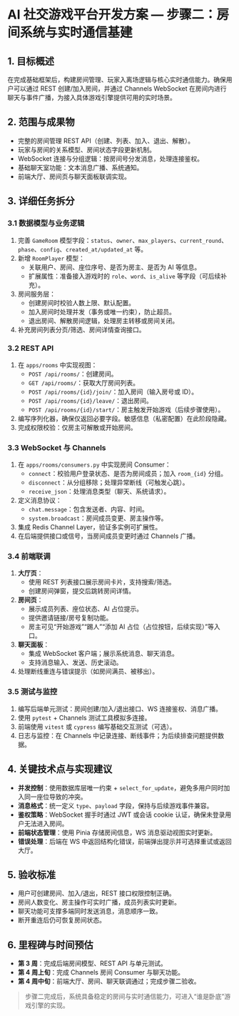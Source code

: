# AI 社交游戏平台开发方案 — 步骤二：房间系统与实时通信基建

## 1. 目标概述
在完成基础框架后，构建房间管理、玩家入离场逻辑与核心实时通信能力。确保用户可以通过 REST 创建/加入房间，并通过 Channels WebSocket 在房间内进行聊天与事件广播，为接入具体游戏引擎提供可用的实时场景。

## 2. 范围与成果物
- 完整的房间管理 REST API（创建、列表、加入、退出、解散）。
- 玩家与房间的关系模型、房间状态字段更新机制。
- WebSocket 连接与分组逻辑：按房间号分发消息，处理连接鉴权。
- 基础聊天室功能：文本消息广播、系统通知。
- 前端大厅、房间页与聊天面板联调实现。

## 3. 详细任务拆分
### 3.1 数据模型与业务逻辑
1. 完善 `GameRoom` 模型字段：`status`、`owner`、`max_players`、`current_round`、`phase`、`config`、`created_at/updated_at` 等。
2. 新增 `RoomPlayer` 模型：
   - 关联用户、房间、座位序号、是否为房主、是否为 AI 等信息。
   - 扩展属性：准备接入游戏时的 `role`、`word`、`is_alive` 等字段（可后续补充）。
3. 房间服务层：
   - 创建房间时校验人数上限、默认配置。
   - 加入房间时处理并发（事务或唯一约束），防止超员。
   - 退出房间、解散房间逻辑，处理房主转移或房间关闭。
4. 补充房间列表分页/筛选、房间详情查询接口。

### 3.2 REST API
1. 在 `apps/rooms` 中实现视图：
   - `POST /api/rooms/`：创建房间。
   - `GET /api/rooms/`：获取大厅房间列表。
   - `POST /api/rooms/{id}/join/`：加入房间（输入房号或 ID）。
   - `POST /api/rooms/{id}/leave/`：退出房间。
   - `POST /api/rooms/{id}/start/`：房主触发开始游戏（后续步骤使用）。
2. 编写序列化器，确保仅返回必要字段。敏感信息（私密配置）在此阶段隐藏。
3. 完成权限校验：仅房主可解散或开始房间。

### 3.3 WebSocket 与 Channels
1. 在 `apps/rooms/consumers.py` 中实现房间 Consumer：
   - `connect`：校验用户登录状态、是否为房间成员；加入 `room_{id}` 分组。
   - `disconnect`：从分组移除；处理异常断线（可触发心跳）。
   - `receive_json`：处理消息类型（聊天、系统请求）。
2. 定义消息协议：
   - `chat.message`：包含发送者、内容、时间。
   - `system.broadcast`：房间成员变更、房主操作等。
3. 集成 Redis Channel Layer，验证多实例可扩展性。
4. 在后端提供接口或信号，当房间成员变更时通过 Channels 广播。

### 3.4 前端联调
1. **大厅页**：
   - 使用 REST 列表接口展示房间卡片，支持搜索/筛选。
   - 创建房间弹窗，提交后跳转房间详情。
2. **房间页**：
   - 展示成员列表、座位状态、AI 占位提示。
   - 提供邀请链接/房号复制功能。
   - 房主可见“开始游戏”“踢人”“添加 AI 占位（占位按钮，后续实现）”等入口。
3. **聊天面板**：
   - 集成 WebSocket 客户端；展示系统消息、聊天消息。
   - 支持消息输入、发送、历史滚动。
4. 处理断线重连与错误提示（如房间满员、被移出）。

### 3.5 测试与监控
1. 编写后端单元测试：房间创建/加入/退出接口、WS 连接鉴权、消息广播。
2. 使用 `pytest` + Channels 测试工具模拟多连接。
3. 前端使用 `vitest` 或 `cypress` 编写基础交互测试（可选）。
4. 日志与监控：在 Channels 中记录连接、断线事件；为后续排查问题提供数据。

## 4. 关键技术点与实现建议
- **并发控制**：使用数据库层唯一约束 + `select_for_update`，避免多用户同时加入同一座位导致的冲突。
- **消息格式**：统一定义 `type`、`payload` 字段，保持与后续游戏事件兼容。
- **鉴权策略**：WebSocket 握手时通过 JWT 或会话 cookie 认证，确保未登录用户无法进入房间。
- **前端状态管理**：使用 Pinia 存储房间信息，WS 消息驱动视图实时更新。
- **错误处理**：后端在 WS 中返回结构化错误，前端弹出提示并可选择重试或返回大厅。

## 5. 验收标准
- 用户可创建房间、加入/退出，REST 接口权限控制正确。
- 房间人数变化、房主操作可实时广播，成员列表实时更新。
- 聊天功能可支撑多端同时发送消息，消息顺序一致。
- 断开重连后仍可恢复房间状态。

## 6. 里程碑与时间预估
- **第 3 周**：完成后端房间模型、REST API 与单元测试。
- **第 4 周上旬**：完成 Channels 房间 Consumer 与聊天功能。
- **第 4 周中旬**：前端大厅、房间、聊天联调通过；完成步骤二验收。

> 步骤二完成后，系统具备稳定的房间与实时通信能力，可进入“谁是卧底”游戏引擎的实现。
